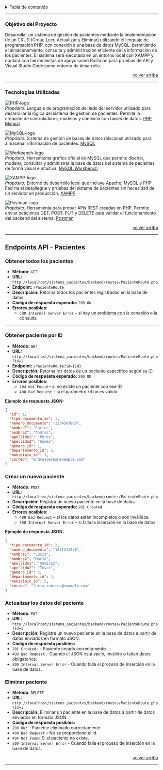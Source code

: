 <a id="readme-top"></a> <details>
  <summary>Tabla de contenido</summary>
  <ol>
    <li>
      <a href="#acerca-del-proyecto">Acerca del Proyecto</a>
      <ul>
        <li><a href="#objetivo-del-proyecto">Objetivo del Proyecto</a></li>
        <li><a href="#tecnologías-utilizadas">Tecnologías Utilizadas</a></li>
        <li><a href="#endpoints-api---pacientes">Endpoints API - Pacientes</a></li>
      </ul>
    </li>
  </ol>
</details>

---

### Objetivo del Proyecto

Desarrollar un sistema de gestión de pacientes mediante la implementación de un CRUD (Crear, Leer, Actualizar y Eliminar) utilizando el lenguaje de programación PHP, con conexión a una base de datos MySQL, permitiendo el almacenamiento, consulta y administración eficiente de la información de los pacientes. El sistema será ejecutado en un entorno local con XAMPP y contará con herramientas de apoyo como Postman para pruebas de API y Visual Studio Code como entorno de desarrollo.

<p style="text-align: right;">
  <a href="#readme-top">volver arriba</a>
</p>

---

### Tecnologías Utilizadas

![PHP-logo]<br>
*Propósito:* Lenguaje de programación del lado del servidor utilizado para desarrollar la lógica del sistema de gestión de pacientes. Permite la creación de controladores, modelos y conexión con bases de datos.
[PHP Manual][Php-url] 

![MySQL-logo]<br>
*Propósito:* Sistema de gestión de bases de datos relacional utilizado para almacenar información de pacientes.
[MySQL][Mysql-url]

![Workbench-logo]<br>
*Propósito:* Herramienta gráfica oficial de MySQL que permite diseñar, modelar, consultar y administrar la base de datos del sistema de pacientes de forma visual e intuitiva.
[MySQL Workbench][Mysql-url]

![XAMPP-logo]<br>
*Propósito:* Entorno de desarrollo local que incluye Apache, MySQL y PHP. Facilita el despliegue y pruebas del sistema de pacientes sin necesidad de un servidor en producción.
[XAMPP][Xampp-url]

![Postman-logo]<br>
*Propósito:* Herramienta para probar APIs REST creadas en PHP. Permite enviar peticiones GET, POST, PUT y DELETE para validar el funcionamiento del backend del sistema.
[Postman][Postman-url]

<p style="text-align: right;">
  <a href="#readme-top">volver arriba</a>
</p>

---


##  Endpoints  API - Pacientes


###  Obtener todos los pacientes
- **Método:** `GET`  
- **URL:** `http://localhost/sistema_pacientes/backend/routes/PacienteRoute.php` 
- **Endpoint:** `/PacienteRoute`   
- **Descripción:** Retorna todos los pacientes registrados en la base de datos.  
- **Código de respuesta esperado:** `200 OK`  
- **Errores posibles:**  
  - `500 Internal Server Error` – si hay un problema con la conexión o la consulta

---

### Obtener paciente por ID
- **Método:** `GET`  
- **URL:** `http://localhost/sistema_pacientes/backend/routes/PacienteRoute.php?id=1`  
- **Endpoint:** `/PacienteRoute?id={id}`  
- **Descripción:** Retorna los datos de un paciente específico según su ID.  
- **Código de respuesta esperado:** `200 OK`  
- **Errores posibles:**  
  - `404 Not Found` – si no existe un paciente con ese ID  
  - `400 Bad Request` – si el parámetro `id` no es válido

**Ejemplo de respuesta JSON:**
```json
{
  "id": 1,
  "tipo_documento_id": 1,
  "numero_documento": "1234567890",
  "nombre1": "Carlos",
  "nombre2": "Andrés",
  "apellido1": "Pérez",
  "apellido2": "Gómez",
  "genero_id": 1,
  "departamento_id": 1,
  "municipio_id": 1,
  "correo": "andresperez@example.com"
}
``` 

### Crear un nuevo paciente
- **Método:** `POST`  
- **URL:** `
http://localhost/sistema_pacientes/backend/routes/PacienteRoute.php`  
- **Descripción:** Registra un nuevo paciente en la base de datos.
- **Código de respuesta esperado:** `201 Created`  
- **Errores posibles:**  
  - `400 Bad Request` – si los datos están incompletos o son inválidos.
  - `500 Internal Server Error` – si falla la inserción en la base de datos.

**Ejemplo de respuesta JSON:**
```json
{
  "tipo_documento_id": 2,
  "numero_documento": "1231231230",
  "nombre1": "Lucía",
  "nombre2": "María",
  "apellido1": "Ramírez",
  "apellido2": "Tovar",
  "genero_id": 2,
  "departamento_id": 3,
  "municipio_id": 5,
  "correo": "lucia.ramirez@example.com"
}
```

### Actualizar los datos del paciente
- **Método:** `PUT`
- **URL:** `
http://localhost/sistema_pacientes/backend/routes/PacienteRoute.php?id=1 `
- **Descripción:** Registra un nuevo paciente en la base de datos a partir de datos enviados en formato JSON.
- **Código de respuesta posibles:**
- `201 Created:` - Paciente creado correctamente.
- `400 Bad Request` – Cuando el JSON está vacío, inválido o faltan datos obligatorios.
- `500 Interval Server Error` -  Cuando falla el proceso de inserción en la base de datos.


### Eliminar paciente
- **Método:** `DELETE`
- **URL:** `
http://localhost/sistema_pacientes/backend/routes/PacienteRoute.php?id=1 `
- **Descripción:** Eliminar un paciente en la base de datos a partir de datos enviados en formato JSON.
- **Código de respuesta posibles:**
- `200 OK:` - Paciente eliminado correctamente.
- `400 Bad Request` – No se proporciono el id.
- `404 Not Found` Si el paciente no existe.
- `500 Interval Server Error` -  Cuando falla el proceso de inserción en la base de datos.

<p style="text-align: right;">
  <a href="#readme-top">volver arriba</a>
</p>

---

<!-- MARKDOWN LINKS & IMAGES -->
<!-- https://www.markdownguide.org/basic-syntax/#reference-style-links -->


[PHP-logo]: https://img.shields.io/badge/PHP-777BB4?style=for-the-badge&logo=php&logoColor=white  
[PHP-url]: https://www.php.net/manual/es/

[MySQL-logo]: https://img.shields.io/badge/MySQL-4479A1?style=for-the-badge&logo=mysql&logoColor=white  
[MySQL-url]: https://www.mysql.com/

[Workbench-logo]: https://img.shields.io/badge/MySQL%20Workbench-4479A1?style=for-the-badge&logo=mysql&logoColor=white  
[Workbench-url]: https://dev.mysql.com/doc/workbench/en/

[XAMPP-logo]: https://img.shields.io/badge/XAMPP-FB7A24?style=for-the-badge&logo=apache&logoColor=white  
[XAMPP-url]: https://www.apachefriends.org/es/index.html

[Postman-logo]: https://img.shields.io/badge/Postman-FF6C37?style=for-the-badge&logo=postman&logoColor=white  
[Postman-url]: https://www.postman.com/